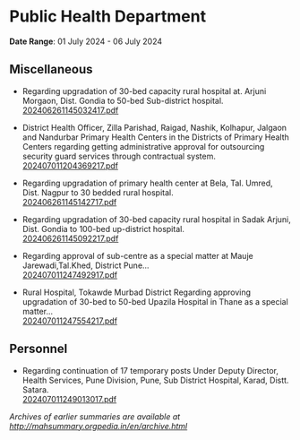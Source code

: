 # Public Health Department

**Date Range**: 01 July 2024 - 06 July 2024


## Miscellaneous
- Regarding upgradation of 30-bed capacity rural hospital at. Arjuni Morgaon, Dist. Gondia to 50-bed Sub-district hospital.\
  [202406261145032417.pdf](https://gr.maharashtra.gov.in/Site/Upload/Government%20Resolutions/English/202406261145032417.pdf)

- District Health Officer, Zilla Parishad, Raigad, Nashik, Kolhapur, Jalgaon and Nandurbar Primary Health Centers in the Districts of Primary Health Centers regarding getting administrative approval for outsourcing security guard services through contractual system.\
  [202407011204369217.pdf](https://gr.maharashtra.gov.in/Site/Upload/Government%20Resolutions/English/202407011204369217.pdf)

- Regarding upgradation of primary health center at Bela, Tal. Umred, Dist. Nagpur to 30 bedded rural hospital.\
  [202406261145142717.pdf](https://gr.maharashtra.gov.in/Site/Upload/Government%20Resolutions/English/202406261145142717.pdf)

- Regarding upgradation of 30-bed capacity rural hospital in Sadak Arjuni, Dist. Gondia to 100-bed up-district hospital.\
  [202406261145092217.pdf](https://gr.maharashtra.gov.in/Site/Upload/Government%20Resolutions/English/202406261145092217.pdf)

- Regarding approval of sub-centre as a special matter at Mauje Jarewadi,Tal.Khed, District Pune...\
  [202407011247492917.pdf](https://gr.maharashtra.gov.in/Site/Upload/Government%20Resolutions/English/202407011247492917.pdf)

- Rural Hospital, Tokawde Murbad District Regarding approving upgradation of 30-bed to 50-bed Upazila Hospital in Thane as a special matter...\
  [202407011247554217.pdf](https://gr.maharashtra.gov.in/Site/Upload/Government%20Resolutions/English/202407011247554217.pdf)

## Personnel
- Regarding continuation of 17 temporary posts Under Deputy Director, Health Services, Pune Division, Pune, Sub District Hospital, Karad, Distt. Satara.\
  [202407011249013017.pdf](https://gr.maharashtra.gov.in/Site/Upload/Government%20Resolutions/English/202407011249013017.pdf)


*Archives of earlier summaries are available at http://mahsummary.orgpedia.in/en/archive.html*